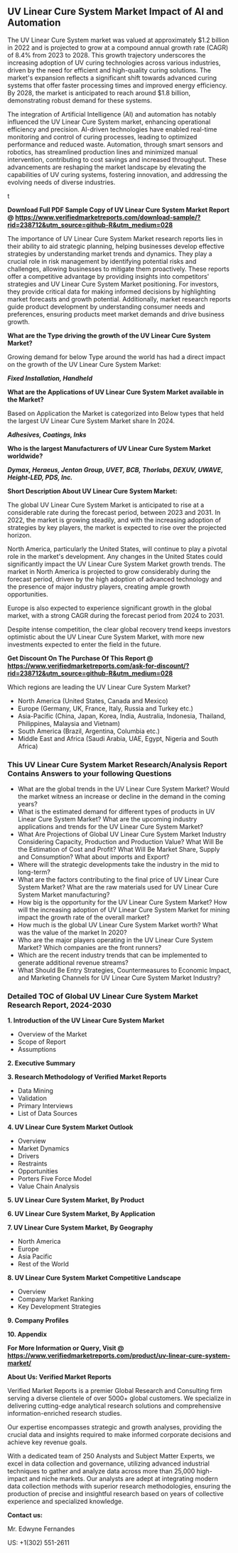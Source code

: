 <h2>UV Linear Cure System Market Impact of AI and Automation</h2><p>The UV Linear Cure System market was valued at approximately $1.2 billion in 2022 and is projected to grow at a compound annual growth rate (CAGR) of 8.4% from 2023 to 2028. This growth trajectory underscores the increasing adoption of UV curing technologies across various industries, driven by the need for efficient and high-quality curing solutions. The market's expansion reflects a significant shift towards advanced curing systems that offer faster processing times and improved energy efficiency. By 2028, the market is anticipated to reach around $1.8 billion, demonstrating robust demand for these systems.</p><p>The integration of Artificial Intelligence (AI) and automation has notably influenced the UV Linear Cure System market, enhancing operational efficiency and precision. AI-driven technologies have enabled real-time monitoring and control of curing processes, leading to optimized performance and reduced waste. Automation, through smart sensors and robotics, has streamlined production lines and minimized manual intervention, contributing to cost savings and increased throughput. These advancements are reshaping the market landscape by elevating the capabilities of UV curing systems, fostering innovation, and addressing the evolving needs of diverse industries.</p>t</p><p id="" class=""><strong>Download Full PDF Sample Copy of UV Linear Cure System Market Report @ <a href="https://www.verifiedmarketreports.com/download-sample/?rid=238712&utm_source=github-R&utm_medium=028" target="_blank">https://www.verifiedmarketreports.com/download-sample/?rid=238712&utm_source=github-R&utm_medium=028</a></strong></p><p>The importance of&nbsp;UV Linear Cure System Market research reports lies in their ability to aid strategic planning, helping businesses develop effective strategies by understanding market trends and dynamics. They play a crucial role in risk management by identifying potential risks and challenges, allowing businesses to mitigate them proactively. These reports offer a competitive advantage by providing insights into competitors' strategies and UV Linear Cure System Market positioning. For investors, they provide critical data for making informed decisions by highlighting market forecasts and growth potential. Additionally, market research reports guide product development by understanding consumer needs and preferences, ensuring products meet market demands and drive business growth.</p><p><strong>What are the&nbsp;Type driving the growth of the UV Linear Cure System Market?</strong></p><p id="" class="">Growing demand for below Type around the world has had a direct impact on the growth of the UV Linear Cure System Market:</p><em><strong>Fixed Installation, Handheld</strong></em></p><strong>What are the&nbsp;Applications&nbsp;of UV Linear Cure System Market available in the Market?</strong></p><p id="" class="">Based on Application the Market is categorized into Below types that held the largest UV Linear Cure System Market share In 2024.</p><em><strong>Adhesives, Coatings, Inks</strong></em></p><strong>Who is the largest Manufacturers of UV Linear Cure System Market worldwide?</strong></p><p><em><strong>Dymax, Heraeus, Jenton Group, UVET, BCB, Thorlabs, DEXUV, UWAVE, Height-LED, PDS, Inc.</strong></em></p><p id="" class=""><strong>Short Description About UV Linear Cure System Market:</strong></p><p>The global UV Linear Cure System Market is anticipated to rise at a considerable rate during the forecast period, between 2023 and 2031. In 2022, the market is growing steadily, and with the increasing adoption of strategies by key players, the market is expected to rise over the projected horizon.</p><p>North America, particularly the United States, will continue to play a pivotal role in the market's development. Any changes in the United States could significantly impact the UV Linear Cure System Market growth trends. The market in North America is projected to grow considerably during the forecast period, driven by the high adoption of advanced technology and the presence of major industry players, creating ample growth opportunities.</p><p>Europe is also expected to experience significant growth in the global market, with a strong CAGR during the forecast period from 2024 to 2031.</p><p>Despite intense competition, the clear global recovery trend keeps investors optimistic about the UV Linear Cure System Market, with more new investments expected to enter the field in the future.</p><p id="" class=""><strong>Get Discount On The Purchase Of This Report @ <a href="https://www.verifiedmarketreports.com/ask-for-discount/?rid=238712&utm_source=github-R&utm_medium=028" target="_blank">https://www.verifiedmarketreports.com/ask-for-discount/?rid=238712&utm_source=github-R&utm_medium=028</a></strong></p>Which regions are leading the UV Linear Cure System Market?</p><ul><li>North America (United States, Canada and Mexico)</li><li>Europe (Germany, UK, France, Italy, Russia and Turkey etc.)</li><li>Asia-Pacific (China, Japan, Korea, India, Australia, Indonesia, Thailand, Philippines, Malaysia and Vietnam)</li><li>South America (Brazil, Argentina, Columbia etc.)</li><li>Middle East and Africa (Saudi Arabia, UAE, Egypt, Nigeria and South Africa)</li></ul><h3 id="" class="">This UV Linear Cure System Market Research/Analysis Report Contains Answers to your following Questions</h3><ul><li>What are the global trends in the UV Linear Cure System Market? Would the market witness an increase or decline in the demand in the coming years?</li><li>What is the estimated demand for different types of products in UV Linear Cure System Market? What are the upcoming industry applications and trends for the UV Linear Cure System Market?</li><li>What Are Projections of Global UV Linear Cure System Market Industry Considering Capacity, Production and Production Value? What Will Be the Estimation of Cost and Profit? What Will Be Market Share, Supply and Consumption? What about imports and Export?</li><li>Where will the strategic developments take the industry in the mid to long-term?</li><li>What are the factors contributing to the final price of UV Linear Cure System Market? What are the raw materials used for UV Linear Cure System Market manufacturing?</li><li>How big is the opportunity for the UV Linear Cure System Market? How will the increasing adoption of UV Linear Cure System Market for mining impact the growth rate of the overall market?</li><li>How much is the global UV Linear Cure System Market worth? What was the value of the market In 2020?</li><li>Who are the major players operating in the UV Linear Cure System Market? Which companies are the front runners?</li><li>Which are the recent industry trends that can be implemented to generate additional revenue streams?</li><li>What Should Be Entry Strategies, Countermeasures to Economic Impact, and Marketing Channels for UV Linear Cure System Market Industry?</li></ul><h3 id="" class="">Detailed TOC of Global UV Linear Cure System Market Research Report, 2024-2030</h3><p id="" class=""><strong>1. Introduction of the UV Linear Cure System Market</strong></p><ul><li>Overview of the Market</li><li>Scope of Report</li><li>Assumptions</li></ul><p id="" class=""><strong>2. Executive Summary</strong></p><p id="" class=""><strong>3. Research Methodology of Verified Market Reports</strong></p><ul><li>Data Mining</li><li>Validation</li><li>Primary Interviews</li><li>List of Data Sources</li></ul><p id="" class=""><strong>4. UV Linear Cure System Market Outlook</strong></p><ul><li>Overview</li><li>Market Dynamics</li><li>Drivers</li><li>Restraints</li><li>Opportunities</li><li>Porters Five Force Model</li><li>Value Chain Analysis</li></ul><p id="" class=""><strong>5. UV Linear Cure System Market, By Product</strong></p><p id="" class=""><strong>6. UV Linear Cure System Market, By Application</strong></p><p id="" class=""><strong>7. UV Linear Cure System Market, By Geography</strong></p><ul><li>North America</li><li>Europe</li><li>Asia Pacific</li><li>Rest of the World</li></ul><p id="" class=""><strong>8. UV Linear Cure System Market Competitive Landscape</strong></p><ul><li>Overview</li><li>Company Market Ranking</li><li>Key Development Strategies</li></ul><p id="" class=""><strong>9. Company Profiles</strong></p><p id="" class=""><strong>10. Appendix</strong></p><p id="" class=""><strong>For More Information or Query, Visit @ <a href="https://www.verifiedmarketreports.com/product/uv-linear-cure-system-market/" target="_blank">https://www.verifiedmarketreports.com/product/uv-linear-cure-system-market/</a></strong></p><p id="" class=""><strong>About Us: Verified Market Reports</strong></p><p id="" class="">Verified Market Reports is a premier Global Research and Consulting firm serving a diverse clientele of over 5000+ global customers. We specialize in delivering cutting-edge analytical research solutions and comprehensive information-enriched research studies.</p><p id="" class="">Our expertise encompasses strategic and growth analyses, providing the crucial data and insights required to make informed corporate decisions and achieve key revenue goals.</p><p id="" class="">With a dedicated team of 250 Analysts and Subject Matter Experts, we excel in data collection and governance, utilizing advanced industrial techniques to gather and analyze data across more than 25,000 high-impact and niche markets. Our analysts are adept at integrating modern data collection methods with superior research methodologies, ensuring the production of precise and insightful research based on years of collective experience and specialized knowledge.</p><p id="" class=""><strong>Contact us:</strong></p><p id="" class="">Mr. Edwyne Fernandes</p><p id="" class="">US: +1(302) 551-2611</p>